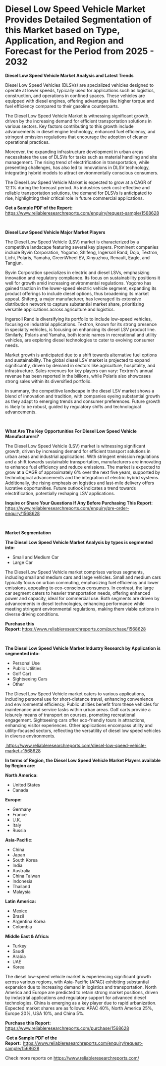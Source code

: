 <p><h1>Diesel Low Speed Vehicle Market Provides Detailed Segmentation of this Market based on Type, Application, and Region and Forecast for the Period from 2025 - 2032</h1></p><p><strong>Diesel Low Speed Vehicle Market Analysis and Latest Trends</strong></p>
<p><p>Diesel Low Speed Vehicles (DLSVs) are specialized vehicles designed to operate at lower speeds, typically used for applications such as logistics, construction, and operations in confined spaces. These vehicles are equipped with diesel engines, offering advantages like higher torque and fuel efficiency compared to their gasoline counterparts. </p><p>The Diesel Low Speed Vehicle Market is witnessing significant growth, driven by the increasing demand for efficient transportation solutions in various sectors. Key factors contributing to this growth include advancements in diesel engine technology, enhanced fuel efficiency, and stringent emission regulations that encourage the adoption of cleaner operational practices. </p><p>Moreover, the expanding infrastructure development in urban areas necessitates the use of DLSVs for tasks such as material handling and site management. The rising trend of electrification in transportation, while presenting challenges, has also led to innovations in DLSV technology, integrating hybrid models to attract environmentally conscious consumers. </p><p>The Diesel Low Speed Vehicle Market is expected to grow at a CAGR of 12.1% during the forecast period. As industries seek cost-effective and reliable transportation solutions, the demand for DLSVs is anticipated to rise, highlighting their critical role in future commercial applications.</p></p>
<p><strong>Get a Sample PDF of the Report:&nbsp;</strong> <a href="https://www.reliableresearchreports.com/enquiry/request-sample/1568628?utm_campaign=3079&utm_medium=2&utm_source=Github&utm_content=ia&utm_term=25032025&utm_id=diesel-low-speed-vehicle">https://www.reliableresearchreports.com/enquiry/request-sample/1568628</a></p>
<p>&nbsp;</p>
<p><strong>Diesel Low Speed Vehicle Major Market Players</strong></p>
<p><p>The Diesel Low Speed Vehicle (LSV) market is characterized by a competitive landscape featuring several key players. Prominent companies include Byvin Corporation, Yogomo, Shifeng, Ingersoll Rand, Dojo, Textron, Lichi, Polaris, Yamaha, GreenWheel EV, Xinyuzhou, Renault, Eagle, and Tangjun. </p><p>Byvin Corporation specializes in electric and diesel LSVs, emphasizing innovation and regulatory compliance. Its focus on sustainability positions it well for growth amid increasing environmental regulations. Yogomo has gained traction in the lower-speed electric vehicle segment, expanding its product offerings to include diesel options, thus broadening its market appeal. Shifeng, a major manufacturer, has leveraged its extensive distribution network to capture substantial market share, prioritizing versatile applications across agriculture and logistics.</p><p>Ingersoll Rand is diversifying its portfolio to include low-speed vehicles, focusing on industrial applications. Textron, known for its strong presence in specialty vehicles, is focusing on enhancing its diesel LSV product line. Similarly, Polaris and Yamaha, both iconic names in recreational and utility vehicles, are exploring diesel technologies to cater to evolving consumer needs.</p><p>Market growth is anticipated due to a shift towards alternative fuel options and sustainability. The global diesel LSV market is projected to expand significantly, driven by demand in sectors like agriculture, hospitality, and infrastructure. Sales revenues for key players can vary: Textron's annual revenue has been reported in the billions, while Polaris also showcases strong sales within its diversified portfolio.</p><p>In summary, the competitive landscape in the diesel LSV market shows a blend of innovation and tradition, with companies eyeing substantial growth as they adapt to emerging trends and consumer preferences. Future growth is likely to be robust, guided by regulatory shifts and technological advancements.</p></p>
<p>&nbsp;</p>
<p><strong>What Are The Key Opportunities For Diesel Low Speed Vehicle Manufacturers?</strong></p>
<p><p>The Diesel Low Speed Vehicle (LSV) market is witnessing significant growth, driven by increasing demand for efficient transport solutions in urban areas and industrial applications. With stringent emission regulations and a shift towards sustainable transportation, manufacturers are innovating to enhance fuel efficiency and reduce emissions. The market is expected to grow at a CAGR of approximately 6% over the next five years, supported by technological advancements and the integration of electric hybrid systems. Additionally, the rising emphasis on logistics and last-mile delivery offers lucrative opportunities. Future outlook indicates a trend towards electrification, potentially reshaping LSV applications.</p></p>
<p><strong>Inquire or Share Your Questions If Any Before Purchasing This Report:</strong> <a href="https://www.reliableresearchreports.com/enquiry/pre-order-enquiry/1568628?utm_campaign=3079&utm_medium=2&utm_source=Github&utm_content=ia&utm_term=25032025&utm_id=diesel-low-speed-vehicle">https://www.reliableresearchreports.com/enquiry/pre-order-enquiry/1568628</a></p>
<p>&nbsp;</p>
<p><strong>Market Segmentation</strong></p>
<p><strong>The Diesel Low Speed Vehicle Market Analysis by types is segmented into:</strong></p>
<p><ul><li>Small and Medium Car</li><li>Large Car</li></ul></p>
<p><p>The Diesel Low Speed Vehicle market comprises various segments, including small and medium cars and large vehicles. Small and medium cars typically focus on urban commuting, emphasizing fuel efficiency and lower emissions, appealing to eco-conscious consumers. In contrast, the large car segment caters to heavier transportation needs, offering enhanced power and capacity, ideal for commercial use. Both segments are driven by advancements in diesel technologies, enhancing performance while meeting stringent environmental regulations, making them viable options in diverse driving conditions.</p></p>
<p><strong>Purchase this Report:&nbsp;</strong><a href="https://www.reliableresearchreports.com/purchase/1568628?utm_campaign=3079&utm_medium=2&utm_source=Github&utm_content=ia&utm_term=25032025&utm_id=diesel-low-speed-vehicle">https://www.reliableresearchreports.com/purchase/1568628</a></p>
<p>&nbsp;</p>
<p><strong>The Diesel Low Speed Vehicle Market Industry Research by Application is segmented into:</strong></p>
<p><ul><li>Personal Use</li><li>Public Utilities</li><li>Golf Cart</li><li>Sightseeing Cars</li><li>Other</li></ul></p>
<p><p>The Diesel Low Speed Vehicle market caters to various applications, including personal use for short-distance travel, enhancing convenience and environmental efficiency. Public utilities benefit from these vehicles for maintenance and service tasks within urban areas. Golf carts provide a leisurely means of transport on courses, promoting recreational engagement. Sightseeing cars offer eco-friendly tours in attractions, enhancing visitor experiences. Other applications encompass utility and utility-focused sectors, reflecting the versatility of diesel low speed vehicles in diverse environments.</p></p>
<p><a href="https://www.reliableresearchreports.com/diesel-low-speed-vehicle-market-r1568628?utm_campaign=3079&utm_medium=2&utm_source=Github&utm_content=ia&utm_term=25032025&utm_id=diesel-low-speed-vehicle">&nbsp;https://www.reliableresearchreports.com/diesel-low-speed-vehicle-market-r1568628</a></p>
<p><strong>In terms of Region, the Diesel Low Speed Vehicle Market Players available by Region are:</strong></p>
<p>
    <p> <strong> North America: </strong>
        <ul>
            <li>United States</li>
            <li>Canada</li>
        </ul>
        </p> 
    <p> <strong> Europe: </strong>
        <ul>
            <li>Germany</li>
            <li>France</li>
            <li>U.K.</li>
            <li>Italy</li>
            <li>Russia</li>
        </ul>
        </p> 
    <p> <strong> Asia-Pacific: </strong>
        <ul>
            <li>China</li>
            <li>Japan</li>
            <li>South Korea</li>
            <li>India</li>
            <li>Australia</li>
            <li>China Taiwan</li>
            <li>Indonesia</li>
            <li>Thailand</li>
            <li>Malaysia</li>
        </ul>
        </p> 
    <p> <strong> Latin America: </strong>
        <ul>
            <li>Mexico</li>
            <li>Brazil</li>
            <li>Argentina Korea</li>
            <li>Colombia</li>
        </ul>
        </p> 
    <p> <strong> Middle East & Africa: </strong>
        <ul>
            <li>Turkey</li>
            <li>Saudi</li>
            <li>Arabia</li>
            <li>UAE</li>
            <li>Korea</li>
        </ul>
    </p>
    </p>
<p><p>The diesel low-speed vehicle market is experiencing significant growth across various regions, with Asia-Pacific (APAC) exhibiting substantial expansion due to increasing demand in logistics and transportation. North America and Europe are predicted to retain strong market positions, driven by industrial applications and regulatory support for advanced diesel technologies. China is emerging as a key player due to rapid urbanization. Expected market shares are as follows: APAC 40%, North America 25%, Europe 20%, USA 10%, and China 5%.</p></p>
<p><strong>Purchase this Report: </strong><a href="https://www.reliableresearchreports.com/purchase/1568628?utm_campaign=3079&utm_medium=2&utm_source=Github&utm_content=ia&utm_term=25032025&utm_id=diesel-low-speed-vehicle">https://www.reliableresearchreports.com/purchase/1568628</a></p>
<p>&nbsp;<strong>Get a Sample PDF of the Report:&nbsp;&nbsp;</strong><a href="https://www.reliableresearchreports.com/enquiry/request-sample/1568628?utm_campaign=3079&utm_medium=2&utm_source=Github&utm_content=ia&utm_term=25032025&utm_id=diesel-low-speed-vehicle">https://www.reliableresearchreports.com/enquiry/request-sample/1568628</a></p>
<p><strong></strong></p>
<p>Check more reports on <a href="https://www.reliableresearchreports.com/?utm_campaign=3079&utm_medium=2&utm_source=Github&utm_content=ia&utm_term=25032025&utm_id=diesel-low-speed-vehicle">https://www.reliableresearchreports.com/</a></p>